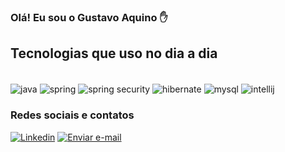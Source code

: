 ### Olá! Eu sou o Gustavo Aquino ✋
  
## Tecnologias que uso no dia a dia
<div style="display: inline_block"><br/>
    <img align="center" alt="java" src="https://img.shields.io/badge/Java-ED8B00?style=for-the-badge&logo=openjdk&logoColor=white" />
    <img align="center" alt="spring" src="https://img.shields.io/badge/Spring-6DB33F?style=for-the-badge&logo=spring&logoColor=white" />
    <img align="center" alt="spring security" src="https://img.shields.io/badge/Spring_Security-6DB33F?style=for-the-badge&logo=Spring-Security&logoColor=white" />
    <img align="center" alt="hibernate" src="https://img.shields.io/badge/Hibernate-59666C?style=for-the-badge&logo=Hibernate&logoColor=white" />
    <img align="center" alt="mysql" src="https://img.shields.io/badge/MySQL-005C84?style=for-the-badge&logo=mysql&logoColor=white" />
    <img align="center" alt="intellij" src="https://img.shields.io/badge/IntelliJ_IDEA-000000.svg?style=for-the-badge&logo=intellij-idea&logoColor=white" />
</div>    
</div>   

### Redes sociais e contatos
[![Linkedin](https://img.shields.io/badge/LinkedIn-0077B5?style=for-the-badge&logo=linkedin&logoColor=white)](https://www.linkedin.com/in/gustavo-aquino-1978b5252/)
[![Enviar e-mail](https://img.shields.io/badge/Gmail-D14836?style=for-the-badge&logo=gmail&logoColor=white)](mailto:gustavo.aquino.dev@gmail.com)


